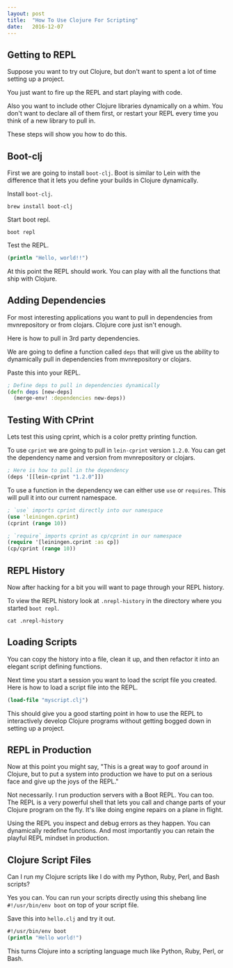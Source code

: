 ```yaml
---
layout: post
title:  "How To Use Clojure For Scripting"
date:   2016-12-07
---
```


## Getting to REPL

Suppose you want to try out Clojure, but don't want to spent a lot of
time setting up a project. 

You just want to fire up the REPL and start playing with code.

Also you want to include other Clojure libraries dynamically on a
whim. You don't want to declare all of them first, or restart your
REPL every time you think of a new library to pull in. 

These steps will show you how to do this.

## Boot-clj

First we are going to install `boot-clj`. Boot is similar to Lein with
the difference that it lets you define your builds in Clojure
dynamically.

Install `boot-clj`.

    brew install boot-clj

Start boot repl.

    boot repl

Test the REPL.

```clojure
(println "Hello, world!!")
```

At this point the REPL should work. You can play with all the
functions that ship with Clojure.

## Adding Dependencies

For most interesting applications you want to pull in dependencies
from mvnrepository or from clojars. Clojure core just isn't enough.

Here is how to pull in 3rd party dependencies.

We are going to define a function called `deps` that will give us the
ability to dynamically pull in dependencies from mvnrepository or
clojars.

Paste this into your REPL.

```clojure
; Define deps to pull in dependencies dynamically
(defn deps [new-deps]
  (merge-env! :dependencies new-deps))
```

## Testing With CPrint

Lets test this using cprint, which is a color pretty printing
function. 

To use `cprint` we are going to pull in `lein-cprint` version `1.2.0`.
You can get the dependency name and version from mvnrepository or
clojars. 

```clojure
; Here is how to pull in the dependency 
(deps '[[lein-cprint "1.2.0"]])
```

To use a function in the dependency we can either use `use` or
`requires`. This will pull it into our current namespace.

```clojure
; `use` imports cprint directly into our namespace
(use 'leiningen.cprint)
(cprint (range 10))

; `require` imports cprint as cp/cprint in our namespace
(require '[leiningen.cprint :as cp])
(cp/cprint (range 10))
```

## REPL History

Now after hacking for a bit you will want to page through your REPL
history.

To view the REPL history look at `.nrepl-history` in the directory
where you started `boot repl`.

    cat .nrepl-history

## Loading Scripts

You can copy the history into a file, clean it up, and then refactor
it into an elegant script defining functions.

Next time you start a session you want to load the script file you
created. Here is how to load a script file into the REPL. 

```clojure
(load-file "myscript.clj")
```

This should give you a good starting point in how to use the REPL to
interactively develop Clojure programs without getting bogged down in
setting up a project.

## REPL in Production

Now at this point you might say, "This is a great way to goof around
in Clojure, but to put a system into production we have to put on a
serious face and give up the joys of the REPL."

Not necessarily. I run production servers with a Boot REPL. You can
too. The REPL is a very powerful shell that lets you call and change
parts of your Clojure program on the fly. It's like doing engine
repairs on a plane in flight. 

Using the REPL you inspect and debug errors as they happen. You can
dynamically redefine functions. And most importantly you can retain
the playful REPL mindset in production.

## Clojure Script Files

Can I run my Clojure scripts like I do with my Python, Ruby, Perl, and
Bash scripts?

Yes you can. You can run your scripts directly using this shebang line 
`#!/usr/bin/env boot` on top of your script file.

Save this into `hello.clj` and try it out.

```clojure
#!/usr/bin/env boot
(println "Hello world!")
```

This turns Clojure into a scripting language much like Python, Ruby,
Perl, or Bash.

